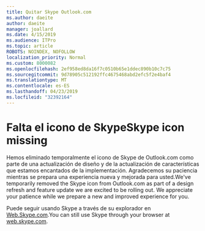 ```yaml
---
title: Quitar Skype Outlook.com
ms.author: daeite
author: daeite
manager: joallard
ms.date: 4/15/2019
ms.audience: ITPro
ms.topic: article
ROBOTS: NOINDEX, NOFOLLOW
localization_priority: Normal
ms.custom: 8000082
ms.openlocfilehash: 2ef958ed8da16f7c0510b65e1ddec890b10c7c75
ms.sourcegitcommit: 9d78905c512192ffc4675468abd2efc5f2e4baf4
ms.translationtype: MT
ms.contentlocale: es-ES
ms.lasthandoff: 04/23/2019
ms.locfileid: "32392164"
---
```

# <a name="skype-icon-missing"></a><span data-ttu-id="317aa-102">Falta el icono de Skype</span><span class="sxs-lookup"><span data-stu-id="317aa-102">Skype icon missing</span></span>

<span data-ttu-id="317aa-103">Hemos eliminado temporalmente el icono de Skype de Outlook.com como parte de una actualización de diseño y de la actualización de características que estamos encantados de la implementación. Agradecemos su paciencia mientras se prepara una experiencia nueva y mejorada para usted.</span><span class="sxs-lookup"><span data-stu-id="317aa-103">We've temporarily removed the Skype icon from Outlook.com as part of a design refresh and feature update we are excited to be rolling out. We appreciate your patience while we prepare a new and improved experience for you.</span></span>

<span data-ttu-id="317aa-104">Puede seguir usando Skype a través de su explorador en [Web.Skype.com](https://web.skype.com/).</span><span class="sxs-lookup"><span data-stu-id="317aa-104">You can still use Skype through your browser at [web.skype.com](https://web.skype.com/).</span></span>

